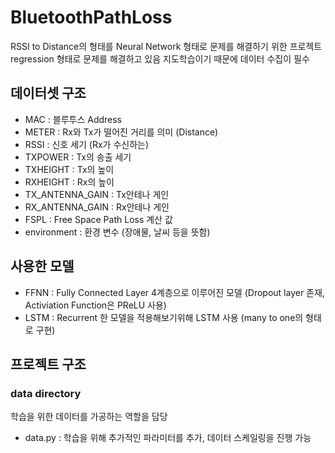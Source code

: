# BluetoothPathLoss
RSSI to Distance의 형태를 Neural Network 형태로 문제를 해결하기 위한 프로젝트
regression 형태로 문제를 해결하고 있음
지도학습이기 때문에 데이터 수집이 필수

## 데이터셋 구조
- MAC : 블루투스 Address
- METER : Rx와 Tx가 떨어진 거리를 의미 (Distance)
- RSSI : 신호 세기 (Rx가 수신하는)
- TXPOWER : Tx의 송출 세기
- TXHEIGHT : Tx의 높이
- RXHEIGHT : Rx의 높이
- TX_ANTENNA_GAIN : Tx안테나 게인
- RX_ANTENNA_GAIN : Rx안테나 게인
- FSPL : Free Space Path Loss 계산 값 
- environment : 환경 변수 (장애물, 날씨 등을 뜻함)


## 사용한 모델
- FFNN : Fully Connected Layer 4계층으로 이루어진 모델 (Dropout layer 존재, Activiation Function은 PReLU 사용)
- LSTM : Recurrent 한 모델을 적용해보기위해 LSTM 사용 (many to one의 형태로 구현)

## 프로젝트 구조
### data directory
학습을 위한 데이터를 가공하는 역할을 담당
- data.py : 학습을 위해 추가적인 파라미터를 추가, 데이터 스케일링을 진행 가능 